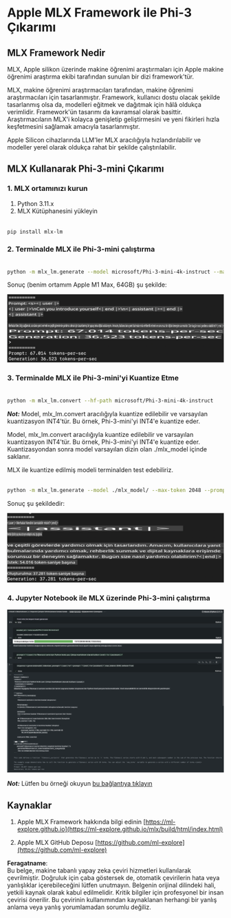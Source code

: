 # **Apple MLX Framework ile Phi-3 Çıkarımı**

## **MLX Framework Nedir**

MLX, Apple silikon üzerinde makine öğrenimi araştırmaları için Apple makine öğrenimi araştırma ekibi tarafından sunulan bir dizi framework'tür.

MLX, makine öğrenimi araştırmacıları tarafından, makine öğrenimi araştırmacıları için tasarlanmıştır. Framework, kullanıcı dostu olacak şekilde tasarlanmış olsa da, modelleri eğitmek ve dağıtmak için hâlâ oldukça verimlidir. Framework'ün tasarımı da kavramsal olarak basittir. Araştırmacıların MLX'i kolayca genişletip geliştirmesini ve yeni fikirleri hızla keşfetmesini sağlamak amacıyla tasarlanmıştır.

Apple Silicon cihazlarında LLM'ler MLX aracılığıyla hızlandırılabilir ve modeller yerel olarak oldukça rahat bir şekilde çalıştırılabilir.

## **MLX Kullanarak Phi-3-mini Çıkarımı**

### **1. MLX ortamınızı kurun**

1. Python 3.11.x
2. MLX Kütüphanesini yükleyin

```bash

pip install mlx-lm

```

### **2. Terminalde MLX ile Phi-3-mini çalıştırma**

```bash

python -m mlx_lm.generate --model microsoft/Phi-3-mini-4k-instruct --max-token 2048 --prompt  "<|user|>\nCan you introduce yourself<|end|>\n<|assistant|>"

```

Sonuç (benim ortamım Apple M1 Max, 64GB) şu şekilde:

![Terminal](../../../../../translated_images/01.0d0f100b646a4e4c4f1cd36c1a05727cd27f1e696ed642c06cf6e2c9bbf425a4.tr.png)

### **3. Terminalde MLX ile Phi-3-mini'yi Kuantize Etme**

```bash

python -m mlx_lm.convert --hf-path microsoft/Phi-3-mini-4k-instruct

```

***Not:*** Model, mlx_lm.convert aracılığıyla kuantize edilebilir ve varsayılan kuantizasyon INT4'tür. Bu örnek, Phi-3-mini'yi INT4'e kuantize eder.

Model, mlx_lm.convert aracılığıyla kuantize edilebilir ve varsayılan kuantizasyon INT4'tür. Bu örnek, Phi-3-mini'yi INT4'e kuantize eder. Kuantizasyondan sonra model varsayılan dizin olan ./mlx_model içinde saklanır.

MLX ile kuantize edilmiş modeli terminalden test edebiliriz.

```bash

python -m mlx_lm.generate --model ./mlx_model/ --max-token 2048 --prompt  "<|user|>\nCan you introduce yourself<|end|>\n<|assistant|>"

```

Sonuç şu şekildedir:

![INT4](../../../../../translated_images/02.04e0be1f18a90a58ad47e0c9d9084ac94d0f1a8c02fa707d04dd2dfc7e9117c6.tr.png)

### **4. Jupyter Notebook ile MLX üzerinde Phi-3-mini çalıştırma**

![Notebook](../../../../../translated_images/03.0cf0092fe143357656bb5a7bc6427c41d8528d772d38a82d0b2693e2a3eeb16e.tr.png)

***Not:*** Lütfen bu örneği okuyun [bu bağlantıya tıklayın](../../../../../code/03.Inference/MLX/MLX_DEMO.ipynb)

## **Kaynaklar**

1. Apple MLX Framework hakkında bilgi edinin [https://ml-explore.github.io](https://ml-explore.github.io/mlx/build/html/index.html)

2. Apple MLX GitHub Deposu [https://github.com/ml-explore](https://github.com/ml-explore)

**Feragatname**:  
Bu belge, makine tabanlı yapay zeka çeviri hizmetleri kullanılarak çevrilmiştir. Doğruluk için çaba göstersek de, otomatik çevirilerin hata veya yanlışlıklar içerebileceğini lütfen unutmayın. Belgenin orijinal dilindeki hali, yetkili kaynak olarak kabul edilmelidir. Kritik bilgiler için profesyonel bir insan çevirisi önerilir. Bu çevirinin kullanımından kaynaklanan herhangi bir yanlış anlama veya yanlış yorumlamadan sorumlu değiliz.